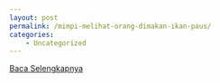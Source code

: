 ```yaml
---
layout: post
permalink: /mimpi-melihat-orang-dimakan-ikan-paus/
categories:
    - Uncategorized
---
```


[Baca Selengkapnya](/03)